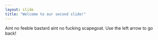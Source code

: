 ```yaml
---
layout: slide
title: "Welcome to our second slide!"
---
```

Aint no feeble bastard aint no fucking scapegoat.
Use the left arrow to go back!

